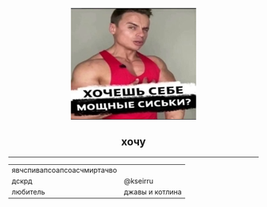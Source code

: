 <div align="center">
<img src="wtf.png" alt="Image" onmouseover="this.src='ZtoNMEME2.gif'" onmouseout="this.src='wtf.png'" />
  
## хочу
<hr>
  <table>
    <tr>
      <td>явчспивапсоапсоасчмиртачво</td>
    </tr>
    <tr>
      <td>дскрд</td>
      <td>@kseirru</td>
    </tr>
      <td>любитель</td>
      <td>джавы и котлина</td>
    </tr>
  </table>
</div>
